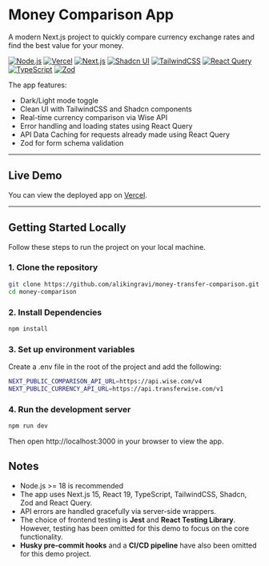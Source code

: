 # Money Comparison App

A modern Next.js project to quickly compare currency exchange rates and find the best value for your money.

[![Node.js](https://img.shields.io/badge/Node.js-23.9.0-339933?style=flat&logo=node.js&logoColor=white)](https://nodejs.org/)
[![Vercel](https://img.shields.io/badge/Vercel-Production-000000?style=flat&logo=vercel)](https://vercel.com/)
[![Next.js](https://img.shields.io/badge/Next.js-15.5.3-black?style=flat&logo=next.js&logoColor=white)](https://nextjs.org/)
[![Shadcn UI](https://img.shields.io/badge/Shadcn-UI-FF6EC7?style=flat)](https://ui.shadcn.com/)
[![TailwindCSS](https://img.shields.io/badge/TailwindCSS-4.0-06B6D4?style=flat&logo=tailwind-css&logoColor=white)](https://tailwindcss.com/)
[![React Query](https://img.shields.io/badge/React%20Query-5.87.4-FF4154?style=flat)](https://tanstack.com/query/latest)
[![TypeScript](https://img.shields.io/badge/TypeScript-5.0-3178C6?style=flat&logo=typescript&logoColor=white)](https://www.typescriptlang.org/)
[![Zod](https://img.shields.io/badge/Zod-4.1.8-7D4CDB?style=flat&logo=data:image/png;base64,iVBORw0KGgoAAAANSUhEUgAAAAoAAAAKCAYAAACNMs+9AAAAFElEQVR42mNk+M9Qz0AEYBxVSFIAAGoAAcVt6bIAAAAASUVORK5CYII=)](https://github.com/colinhacks/zod)

The app features:

- Dark/Light mode toggle
- Clean UI with TailwindCSS and Shadcn components
- Real-time currency comparison via Wise API
- Error handling and loading states using React Query
- API Data Caching for requests already made using React Query
- Zod for form schema validation

---

## Live Demo

You can view the deployed app on [Vercel](https://money-transfer-comparison-sigma.vercel.app/).

---

## Getting Started Locally

Follow these steps to run the project on your local machine.

### 1. Clone the repository

```bash
git clone https://github.com/alikingravi/money-transfer-comparison.git money-comparison
cd money-comparison
```

### 2. Install Dependencies

```bash
npm install
```

### 3. Set up environment variables

Create a .env file in the root of the project and add the following:

```bash
NEXT_PUBLIC_COMPARISON_API_URL=https://api.wise.com/v4
NEXT_PUBLIC_CURRENCY_API_URL=https://api.transferwise.com/v1
```

### 4. Run the development server

```bash
npm run dev
```

Then open http://localhost:3000 in your browser to view the app.

## Notes

- Node.js >= 18 is recommended
- The app uses Next.js 15, React 19, TypeScript, TailwindCSS, Shadcn, Zod and React Query.
- API errors are handled gracefully via server-side wrappers.
- The choice of frontend testing is **Jest** and **React Testing Library**.  
  However, testing has been omitted for this demo to focus on the core functionality.
- **Husky pre-commit hooks** and a **CI/CD pipeline** have also been omitted for this demo project.
